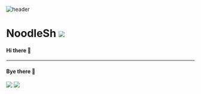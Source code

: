 ![header](https://capsule-render.vercel.app/api?type=slice&color=5f74ed&height=250&text=NoodleSh&desc=Hello!&fontColor=ebe1fa&&rotate=16&fontAlignY=33&fontAlign=70&descAlign=84&descAlignY=13)

# NoodleSh <img src="https://img.shields.io/badge/GitHub-181717?style=flat-circle&logo=github&logoColor=blue">

#### Hi there  👋
* * *
#### Bye there 👋

<img src="https://img.shields.io/badge/GitHub-181717?style=flat-circle&logo=github&logoColor=blue">
<img src="https://img.shields.io/badge/Gitea-609926?style=flat-circle&logo=gittea&logoColor=yellow">
<!--
**NoodleSh/NoodleSh** is a ✨ _special_ ✨ repository because its `README.md` (this file) appears on your GitHub profile.

Here are some ideas to get you started:

- 🔭 I’m currently working on ...
- 🌱 I’m currently learning ...
- 👯 I’m looking to collaborate on ...
- 🤔 I’m looking for help with ...
- 💬 Ask me about ...
- 📫 How to reach me: ...
- 😄 Pronouns: ...
- ⚡ Fun fact: ...
-->
